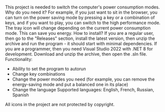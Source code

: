 This project is needed to switch the computer's power consumption modes.
Why do you need it? For example, if you just want to sit in the browser, you can turn on the power saving mode by pressing a key or a combination of keys, and if you want to play, you can switch to the high performance mode. The tray icon will change depending on the current power consumption mode.
This can save you energy.
How to install?
If you are a regular user, then go to the "Releases" section, install the latest version, then unzip the archive and run the program - it should start with minimal dependencies.
If you are a programmer, then you need Visual Studio 2022 with .NET 8 for development. Download and unzip the archive, then open the .sln file.
Functionality:
- Ability to set the program to autorun
- Change key combinations
- Change the power modes you need (for example, you can remove the energy-saving mode and put a balanced one in its place)
- Change the language
Supported languages: English, French, Russian, Spanish

All icons in the project are not protected by copyright.
